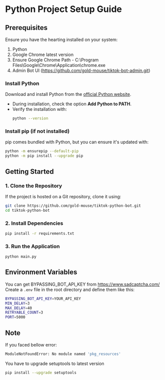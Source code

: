 # Python Project Setup Guide

## Prerequisites
Ensure you have the hearting installed on your system:
1. Python
2. Google Chrome latest version
3. Ensure Google Chrome Path - C:\Program Files\Google\Chrome\Application\chrome.exe
4. Admin Bot UI (https://github.com/gold-mouse/tiktok-bot-admin.git)

### Install Python
Download and install Python from the [official Python website](https://www.python.org/downloads/).
- During installation, check the option **Add Python to PATH**.
- Verify the installation with:
  ```sh
  python --version
  ```

### Install pip (if not installed)
pip comes bundled with Python, but you can ensure it's updated with:
```sh
python -m ensurepip --default-pip
python -m pip install --upgrade pip
```

## Getting Started

### 1. Clone the Repository
If the project is hosted on a Git repository, clone it using:
```sh
git clone https://github.com/gold-mouse/tiktok-python-bot.git
cd tiktok-python-bot
```

### 2. Install Dependencies
```sh
pip install -r requirements.txt
```

### 3. Run the Application
```sh
python main.py
```

## Environment Variables
You can get BYPASSING_BOT_API_KEY from https://www.sadcaptcha.com/ <br />
Create a `.env` file in the root directory and define them like this:
```sh
BYPASSING_BOT_API_KEY=YOUR_API_KEY
MIN_DELAY=3
MAX_DELAY=40
RETRYABLE_COUNT=3
PORT=5000

```

## Note
If you faced bellow error:
```sh
ModuleNotFoundError: No module named 'pkg_resources'
```
You have to upgrade setuptools to latest version

```sh
pip install --upgrade setuptools
```

